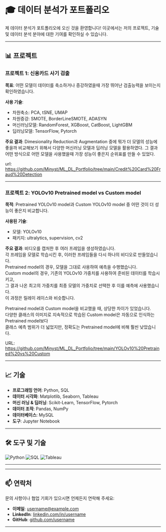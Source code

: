 # 🎓 데이터 분석가 포트폴리오

제 데이터 분석가 포트폴리오에 오신 것을 환영합니다! 이곳에서는 저의 프로젝트, 기술 및 데이터 분석 분야에 대한 기여를 확인하실 수 있습니다.

---

## 📊 프로젝트

### 프로젝트 1: 신용카드 사기 검출
**목표**: 어떤 모델이 데이터를 축소하거나 증강하였을때 가장 뛰어난 검출능력을 보이는지 확인하였습니다.

**사용 기술**:
- 차원축소: PCA, tSNE, UMAP
- 차원증강: SMOTE, BorderLineSMOTE, ADASYN
- 머신러닝모델: RandomForest, XGBoost, CatBoost, LightGBM
- 딥러닝모델: TensorFlow, Pytorch 

**주요 결과**:
Dimesionality Reduction과 Augmentation 중에 뭐가 더 모델의 성능에 좋을까 비교해보기 위해서 
다양한 머신러닝 모델과 딥러닝 모델을 활용하였다. 
그 결과 어떤 방식으로 어떤 모델을 사용했을때 가장 성능이 좋은지 순위표를 만들 수 있었다.

url: https://github.com/Minyst/ML_DL_Portfolio/tree/main/Credit%20Card%20Fraud%20Detection



---

### 프로젝트 2: YOLOv10 Pretrained model vs Custom model

**목적**: Pretrained YOLOv10 model과 Custom YOLOv10 model 중 어떤 것이 더 성능이 좋은지 비교합니다.

**사용된 기술**:

- 모델: YOLOv10
- 패키지: ultralytics, supervision, cv2

**주요 결과**:
비디오를 캡처한 후 여러 프레임을 생성하였습니다. <br/>
각 프레임을 모델로 학습시킨 후, 이러한 프레임들을 다시 하나의 비디오로 만들었습니다. <br/>
Pretrained model의 경우, 모델을 그대로 사용하여 예측을 수행했습니다. <br/>
Custom model의 경우, 기존의 YOLOv10 가중치를 사용하여 준비된 데이터를 학습시키고, <br/>
그 결과 나온 최고의 가중치를 최종 모델의 가중치로 선택한 후 이를 예측에 사용했습니다. <br/>
이 과정은 릴레이 레이스와 비슷합니다.

Pretrained model과 Custom model을 비교했을 때, 상당한 차이가 있었습니다. <br/>
다양한 클래스의 이미지로 지속적으로 학습된 Custom model은 자동으로 인식하는 Pretrained model보다 <br/>
클래스 예측 범위가 더 넓었지만, 정확도는 Pretrained model에 비해 훨씬 낮았습니다.

URL: https://github.com/Minyst/ML_DL_Portfolio/tree/main/YOLOv10%20Pretrained%20vs%20Custom

---

## 📈 기술

- **프로그래밍 언어**: Python, SQL
- **데이터 시각화**: Matplotlib, Seaborn, Tableau
- **머신 러닝 & 딥러닝**: Scikit-Learn, TensorFlow, Pytorch
- **데이터 조작**: Pandas, NumPy
- **데이터베이스**: MySQL
- **도구**: Jupyter Notebook

---

## 🛠️ 도구 및 기술

![Python](https://img.shields.io/badge/Python-3776AB?style=for-the-badge&logo=python&logoColor=white)
![SQL](https://img.shields.io/badge/SQL-4479A1?style=for-the-badge&logo=postgresql&logoColor=white)
![Tableau](https://img.shields.io/badge/Tableau-E97627?style=for-the-badge&logo=tableau&logoColor=white)

---



---

## 📫 연락처

문의 사항이나 협업 기회가 있으시면 언제든지 연락해 주세요:

- **이메일**: [username@example.com](mailto:username@example.com)
- **LinkedIn**: [linkedin.com/in/username](https://www.linkedin.com/in/username)
- **GitHub**: [github.com/username](https://github.com/username)

---



